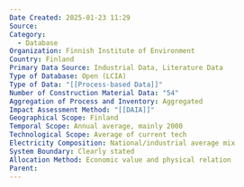 ```yaml
---
Date Created: 2025-01-23 11:29
Source: 
Category:
  - Database
Organization: Finnish Institute of Environment
Country: Finland
Primary Data Source: Industrial Data, Literature Data
Type of Database: Open (LCIA)
Type of Data: "[[Process-based Data]]"
Number of Construction Material Data: "54"
Aggregation of Process and Inventory: Aggregated
Impact Assessment Method: "[[DAIA]]"
Geographical Scope: Finland
Temporal Scope: Annual average, mainly 2000
Technological Scope: Average of current tech
Electricity Composition: National/industrial average mix
System Boundary: Clearly stated
Allocation Method: Economic value and physical relation
Parent:
---
```

